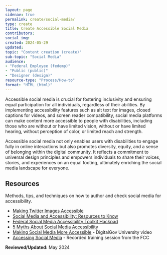 ```yaml
---
layout: page
sidenav: true
permalink: create/social-media/
type: create
title: Create Accessible Social Media
contributors: 
social_img: 
created: 2024-05-29
updated:
topic: "Content creation (create)"
sub-topic: "Social Media"
audience:
- "Federal Employee (fedemp)"
- "Public (public)"
- "Designer (design)"
resource-type: "Process/How-to"
format: "HTML (html)"
---
```

Accessible social media is crucial for fostering inclusivity and ensuring equal participation for all individuals, regardless of their abilities. By implementing accessibility features such as alt text for images, closed captions for videos, and screen reader compatibility, social media platforms can make content more accessible to people with disabilities, including those who are without or have limited vision, without or have limited hearing, without perception of color, or limited reach and strength. 

Accessible social media not only enables users with disabilities to engage fully in online interactions but also promotes diversity, equity, and a sense of belonging within the digital community. It reflects a commitment to universal design principles and empowers individuals to share their voices, stories, and experiences on an equal footing, ultimately enriching the social media landscape for everyone.

## Resources
Methods, tips, and techniques on how to author and check social media for accessibility.

* <a href="https://18f.gsa.gov/2015/03/24/making-twitter-images-more-accessible/" target="_blank" class="usa-link--external">Making Twitter Images Accessible</a>
* <a href="http://www.digitalgov.gov/2015/01/02/social-media-and-accessibility-resources-to-know/" target="_blank" class="usa-link--external">Social Media and Accessibility: Resources to Know</a>
* <a href="https://digital.gov/resources/federal-social-media-accessibility-toolkit-hackpad/" target="_blank" class="usa-link--external">Federal Social Media Accessibility Toolkit Hackpad</a>
* <a href="https://digital.gov/2013/06/26/5-myths-about-social-media-accessibility-2/" target="_blank" class="usa-link--external">5 Myths About Social Media Accessibility</a>
* <a href="https://www.youtube.com/watch?v=aMlFWIu6rpY&list=PLd9b-GuOJ3nGDIyZsJ5n9XSRxq4rXrO7Q&index=25" target="_blank" class="usa-link--external">Making Social Media More Accessible</a> - DigitalGov University video
* <a href="https://www.fcc.gov/events/accessing-social-media" target="_blank" class="usa-link--external">Accessing Social Media</a> - Recorded training session from the FCC

**Reviewed/Updated:** May 2024